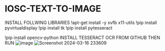# IOSC-TEXT-TO-IMAGE
INSTALL FOLLWING LIBRARIES
!apt-get install -y xvfb x11-utils
!pip install pyvirtualdisplay
!pip install tk
!pip install pytesseract


!pip install opencv-python
INSTALL TESSERACT OCR FROM GITHUB 
THEN RUN
![image](https://github.com/king27-power/IOSC-TEXT-TO-IMAGE/assets/76037165/08627ae3-37cf-4398-80eb-3a3362ce0b5a)
![Screenshot 2024-03-16 233609](https://github.com/king27-power/IOSC-TEXT-TO-IMAGE/assets/76037165/47a9d2db-f000-4145-9a00-0648cad7f22b)
